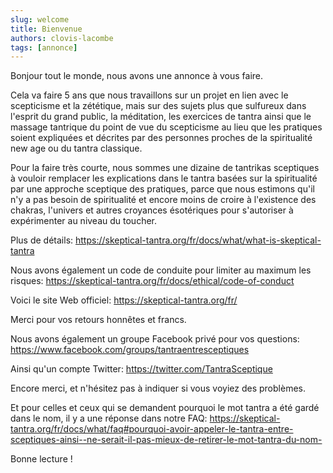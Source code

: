 ```yaml
---
slug: welcome
title: Bienvenue
authors: clovis-lacombe
tags: [annonce]
---
```


Bonjour tout le monde, nous avons une annonce à vous faire.

Cela va faire 5 ans que nous travaillons sur un projet en lien avec le scepticisme et la zététique, mais sur des sujets plus que sulfureux dans l'esprit du grand public, la méditation, les exercices de tantra ainsi que le massage tantrique du point de vue du scepticisme au lieu que les pratiques soient expliquées et décrites par des personnes proches de la spiritualité new age ou du tantra classique.

Pour la faire très courte, nous sommes une dizaine de tantrikas sceptiques à vouloir remplacer les explications dans le tantra basées sur la spiritualité par une approche sceptique des pratiques, parce que nous estimons qu'il n'y a pas besoin de spiritualité et encore moins de croire à l'existence des chakras, l'univers et autres croyances ésotériques pour s'autoriser à expérimenter au niveau du toucher.

Plus de détails: https://skeptical-tantra.org/fr/docs/what/what-is-skeptical-tantra

Nous avons également un code de conduite pour limiter au maximum les risques: https://skeptical-tantra.org/fr/docs/ethical/code-of-conduct

Voici le site Web officiel:
https://skeptical-tantra.org/fr/

Merci pour vos retours honnêtes et francs.

Nous avons également un groupe Facebook privé pour vos questions:
https://www.facebook.com/groups/tantraentresceptiques

Ainsi qu'un compte Twitter:
https://twitter.com/TantraSceptique

Encore merci, et n'hésitez pas à indiquer si vous voyiez des problèmes.

Et pour celles et ceux qui se demandent pourquoi le mot tantra a été gardé dans le nom, il y a une réponse dans notre FAQ:
https://skeptical-tantra.org/fr/docs/what/faq#pourquoi-avoir-appeler-le-tantra-entre-sceptiques-ainsi--ne-serait-il-pas-mieux-de-retirer-le-mot-tantra-du-nom-

Bonne lecture !
